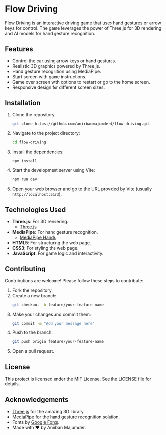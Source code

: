# Flow Driving

Flow Driving is an interactive driving game that uses hand gestures or arrow keys for control. The game leverages the power of Three.js for 3D rendering and AI models for hand gesture recognition.

## Features

- Control the car using arrow keys or hand gestures.
- Realistic 3D graphics powered by Three.js.
- Hand gesture recognition using MediaPipe.
- Start screen with game instructions.
- Game over screen with options to restart or go to the home screen.
- Responsive design for different screen sizes.

## Installation

1. Clone the repository:
    ```sh
    git clone https://github.com/anirbanmajumder0/flow-driving.git
    ```
2. Navigate to the project directory:
    ```sh
    cd flow-driving
    ```
3. Install the dependencies:
    ```sh
    npm install
    ```
4. Start the development server using Vite:
    ```sh
    npm run dev
    ```
5. Open your web browser and go to the URL provided by Vite (usually `http://localhost:5173`).

## Technologies Used

- **Three.js**: For 3D rendering.
    - [Three.js](https://threejs.org/)
- **MediaPipe**: For hand gesture recognition.
    - [MediaPipe Hands](https://google.github.io/mediapipe/solutions/hands.html)
- **HTML5**: For structuring the web page.
- **CSS3**: For styling the web page.
- **JavaScript**: For game logic and interactivity.

## Contributing

Contributions are welcome! Please follow these steps to contribute:

1. Fork the repository.
2. Create a new branch:
    ```sh
    git checkout -b feature/your-feature-name
    ```
3. Make your changes and commit them:
    ```sh
    git commit -m "Add your message here"
    ```
4. Push to the branch:
    ```sh
    git push origin feature/your-feature-name
    ```
5. Open a pull request.

## License

This project is licensed under the MIT License. See the [LICENSE](LICENSE) file for details.

## Acknowledgements

- [Three.js](https://threejs.org/) for the amazing 3D library.
- [MediaPipe](https://google.github.io/mediapipe/) for the hand gesture recognition solution.
- Fonts by [Google Fonts](https://fonts.google.com/).
- Made with ❤️ by Anirban Majumder.
